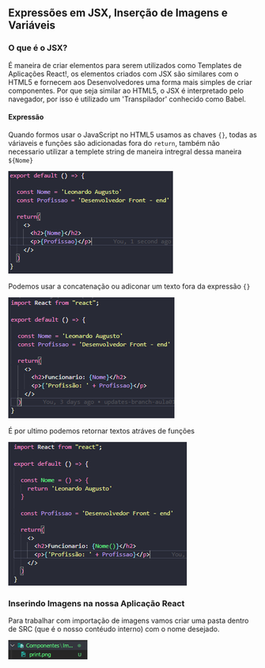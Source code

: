 ## Expressões em JSX, Inserção de Imagens e Variáveis

### O que é o JSX?

É maneira de criar elementos para serem utilizados como Templates de Aplicações React!,
os elementos criados com JSX são similares com o HTML5 e fornecem aos Desenvolvedores uma forma
mais simples de criar componentes. Por que seja similar ao HTML5, o JSX é interpretado pelo navegador,
por isso é utilizado um 'Transpilador' conhecido como Babel.

#### Expressão

Quando formos usar o JavaScript no HTML5 usamos as chaves `{}`, todas as váriaveis e funções são 
adicionadas fora do `return`, também não necessario utilizar a templete string de maneira intregral 
dessa maneira `${Nome}`

![img](Screenshot_7.png)

Podemos usar a concatenação ou adiconar um texto fora da expressão `{}`

![img](Screenshot_8.png)

É por ultimo podemos retornar textos atráves de funções

![img](Screenshot_9.png)


### Inserindo Imagens na nossa Aplicação React
 
Para trabalhar com importação de imagens vamos criar uma pasta dentro de SRC (que é o nosso contéudo interno)
com o nome desejado.

![img](Screenshot_10.png)